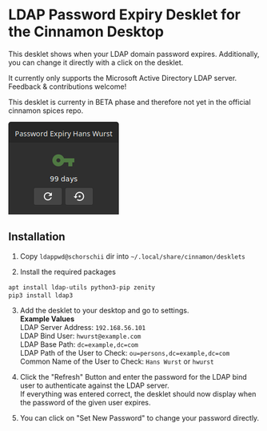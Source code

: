 # LDAP Password Expiry Desklet for the Cinnamon Desktop
This desklet shows when your LDAP domain password expires. Additionally, you can change it directly with a click on the desklet.

It currently only supports the Microsoft Active Directory LDAP server. Feedback & contributions welcome!

This desklet is currenty in BETA phase and therefore not yet in the official cinnamon spices repo.

![Screenshot](https://raw.githubusercontent.com/schorschii/ldappwd-desklet/master/ldappwd%40schorschii/img/screenshot.png)

## Installation
1. Copy `ldappwd@schorschii` dir into `~/.local/share/cinnamon/desklets`

2. Install the required packages
```
apt install ldap-utils python3-pip zenity
pip3 install ldap3
```

3. Add the desklet to your desktop and go to settings.  
**Example Values**  
LDAP Server Address: `192.168.56.101`  
LDAP Bind User: `hwurst@example.com`  
LDAP Base Path: `dc=example,dc=com`  
LDAP Path of the User to Check: `ou=persons,dc=example,dc=com`  
Common Name of the User to Check: `Hans Wurst` or `hwurst`

4. Click the "Refresh" Button and enter the password for the LDAP bind user to authenticate against the LDAP server.  
If everything was entered correct, the desklet should now display when the password of the given user expires.

5. You can click on "Set New Password" to change your password directly.

